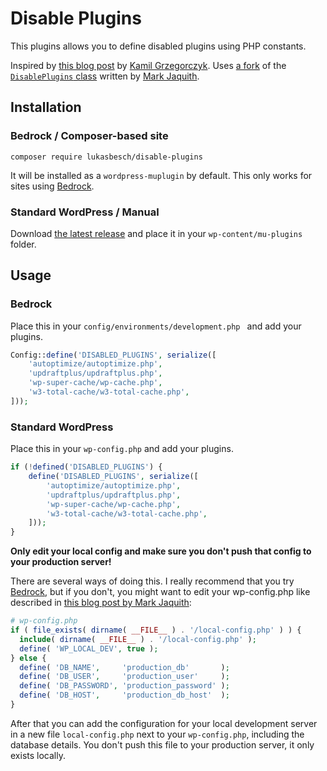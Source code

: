 # Disable Plugins

This plugins allows you to define disabled plugins using PHP constants.

Inspired by [this blog post](https://kamilgrzegorczyk.com/2018/05/02/how-to-disable-plugins-on-certain-environment/) by [Kamil Grzegorczyk](https://kamilgrzegorczyk.com/).
Uses [a fork](https://gist.github.com/Rarst/4402927) of the [`DisablePlugins` class](https://gist.github.com/markjaquith/1044546) written by [Mark Jaquith](http://markjaquith.com/).

## Installation

### Bedrock / Composer-based site

`composer require lukasbesch/disable-plugins`

It will be installed as a `wordpress-muplugin` by default. This only works for sites using [Bedrock](https://github.com/roots/bedrock).

### Standard WordPress / Manual

Download [the latest release](https://github.com/lukasbesch/disable-plugins/releases/latest) and place it in your `wp-content/mu-plugins` folder.


## Usage

### Bedrock

Place this in your `config/environments/development.php ` and add your plugins.

```php
Config::define('DISABLED_PLUGINS', serialize([
    'autoptimize/autoptimize.php',
    'updraftplus/updraftplus.php',
    'wp-super-cache/wp-cache.php',
    'w3-total-cache/w3-total-cache.php',
]));
```

### Standard WordPress

Place this in your `wp-config.php` and add your plugins.

```php
if (!defined('DISABLED_PLUGINS') {
    define('DISABLED_PLUGINS', serialize([
        'autoptimize/autoptimize.php',
        'updraftplus/updraftplus.php',
        'wp-super-cache/wp-cache.php',
        'w3-total-cache/w3-total-cache.php',
    ]));
}
```

**Only edit your local config and make sure you don't push that config to your production server!**

There are several ways of doing this. I really recommend that you try [Bedrock](https://github.com/roots/bedrock), but
if you don't, you might want to edit your wp-config.php like described in [this blog post by Mark Jaquith](https://markjaquith.wordpress.com/2011/06/24/wordpress-local-dev-tips/):

```php
# wp-config.php
if ( file_exists( dirname( __FILE__ ) . '/local-config.php' ) ) {
  include( dirname( __FILE__ ) . '/local-config.php' );
  define( 'WP_LOCAL_DEV', true );
} else {
  define( 'DB_NAME',     'production_db'       );
  define( 'DB_USER',     'production_user'     );
  define( 'DB_PASSWORD', 'production_password' );
  define( 'DB_HOST',     'production_db_host'  );
}
```

After that you can add the configuration for your local development server in a new file `local-config.php` next to your `wp-config.php`, including the database details. You don't push this file to your production server, it only exists locally.
